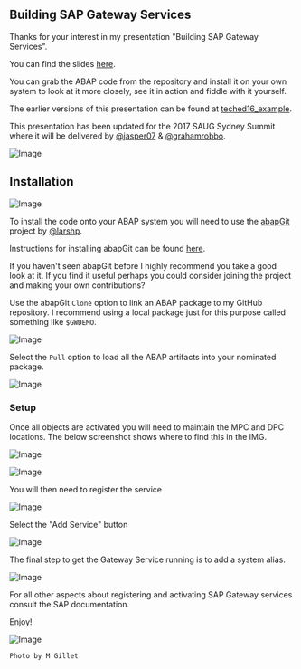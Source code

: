 ## Building SAP Gateway Services

Thanks for your interest in my presentation "Building SAP Gateway Services".

You can find the slides [here](./slides/slides.html).

You can grab the ABAP code from the repository and install it on your own system to look at it more closely, see it in action and fiddle with it yourself.

The earlier versions of this presentation can be found at [teched16_example](https://grahamrobbo.github.io/teched16_example/).

This presentation has been updated for the 2017 SAUG Sydney Summit where it will be delivered by [@jasper07](jasper07) & [@grahamrobbo](https://github.com/grahamrobbo).

![Image](./img/saug_logo.png)

## Installation
![Image](./img/abapgit.png)

To install the code onto your ABAP system you will need to use the [abapGit](http://abapgit.org) project by [@larshp](https://github.com/larshp).

Instructions for installing abapGit can be found [here](http://larshp.github.io/abapGit/).

If you haven't seen abapGit before I highly recommend you take a good look at it. If you find it useful perhaps you could consider joining the project and making your own contributions?

Use the abapGit `Clone` option to link an ABAP package to my GitHub repository. I recommend using a local package just for this purpose called something like `$GWDEMO`.

![Image](./img/clone_repo.png)

Select the `Pull` option to load all the ABAP artifacts into your nominated package.

![Image](./img/pull_repo.png)

### Setup

Once all objects are activated you will need to maintain the MPC and DPC locations. The below screenshot shows where to find this in the IMG.

![Image](./img/img.jpg)

![Image](./img/assign_model.jpg)

You will then need to register the service

![Image](./img/add_service.jpg)

Select the "Add Service" button

![Image](./img/addservice.jpg)

The final step to get the Gateway Service running is to add a system alias.

![Image](./img/system_alias.png)

For all other aspects about registering and activating SAP Gateway services consult the SAP documentation.

Enjoy!

![Image](./img/robbo.png)

    Photo by M Gillet


